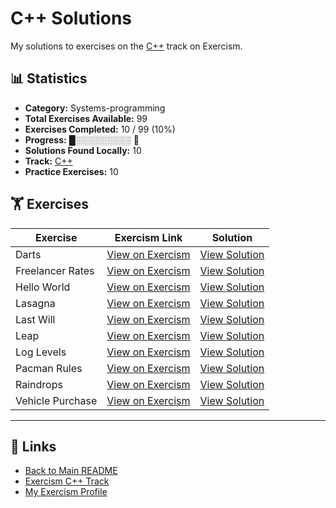 # C++ Solutions

My solutions to exercises on the [C++](https://exercism.org/tracks/cpp) track on Exercism.

## 📊 Statistics

- **Category:** Systems-programming
- **Total Exercises Available:** 99
- **Exercises Completed:** 10 / 99 (10%)
- **Progress:** █░░░░░░░░░ 🔴
- **Solutions Found Locally:** 10
- **Track:** [C++](https://exercism.org/tracks/cpp)
- **Practice Exercises:** 10

## 🏋️ Exercises

| Exercise | Exercism Link | Solution |
|----------|---------------|----------|
| Darts | [View on Exercism](https://exercism.org/tracks/cpp/exercises/darts) | [View Solution](darts/README.md) |
| Freelancer Rates | [View on Exercism](https://exercism.org/tracks/cpp/exercises/freelancer-rates) | [View Solution](freelancer-rates/README.md) |
| Hello World | [View on Exercism](https://exercism.org/tracks/cpp/exercises/hello-world) | [View Solution](hello-world/README.md) |
| Lasagna | [View on Exercism](https://exercism.org/tracks/cpp/exercises/lasagna) | [View Solution](lasagna/README.md) |
| Last Will | [View on Exercism](https://exercism.org/tracks/cpp/exercises/last-will) | [View Solution](last-will/README.md) |
| Leap | [View on Exercism](https://exercism.org/tracks/cpp/exercises/leap) | [View Solution](leap/README.md) |
| Log Levels | [View on Exercism](https://exercism.org/tracks/cpp/exercises/log-levels) | [View Solution](log-levels/README.md) |
| Pacman Rules | [View on Exercism](https://exercism.org/tracks/cpp/exercises/pacman-rules) | [View Solution](pacman-rules/README.md) |
| Raindrops | [View on Exercism](https://exercism.org/tracks/cpp/exercises/raindrops) | [View Solution](raindrops/README.md) |
| Vehicle Purchase | [View on Exercism](https://exercism.org/tracks/cpp/exercises/vehicle-purchase) | [View Solution](vehicle-purchase/README.md) |

---

## 🔗 Links

- [Back to Main README](../README.md)
- [Exercism C++ Track](https://exercism.org/tracks/cpp)
- [My Exercism Profile](https://exercism.org/profiles/princemuel)

